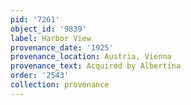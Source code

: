 ```yaml
---
pid: '7261'
object_id: '9839'
label: Harbor View
provenance_date: '1925'
provenance_location: Austria, Vienna
provenance_text: Acquired by Albertina
order: '2543'
collection: provenance
---
```

